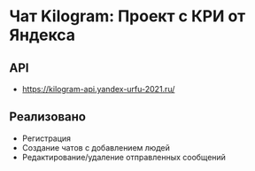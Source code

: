 # Чат Kilogram: Проект с КРИ от Яндекса 

## API
- https://kilogram-api.yandex-urfu-2021.ru/

## Реализовано
- Регистрация
- Создание чатов с добавлением людей
- Редактирование/удаление отправленных сообщений